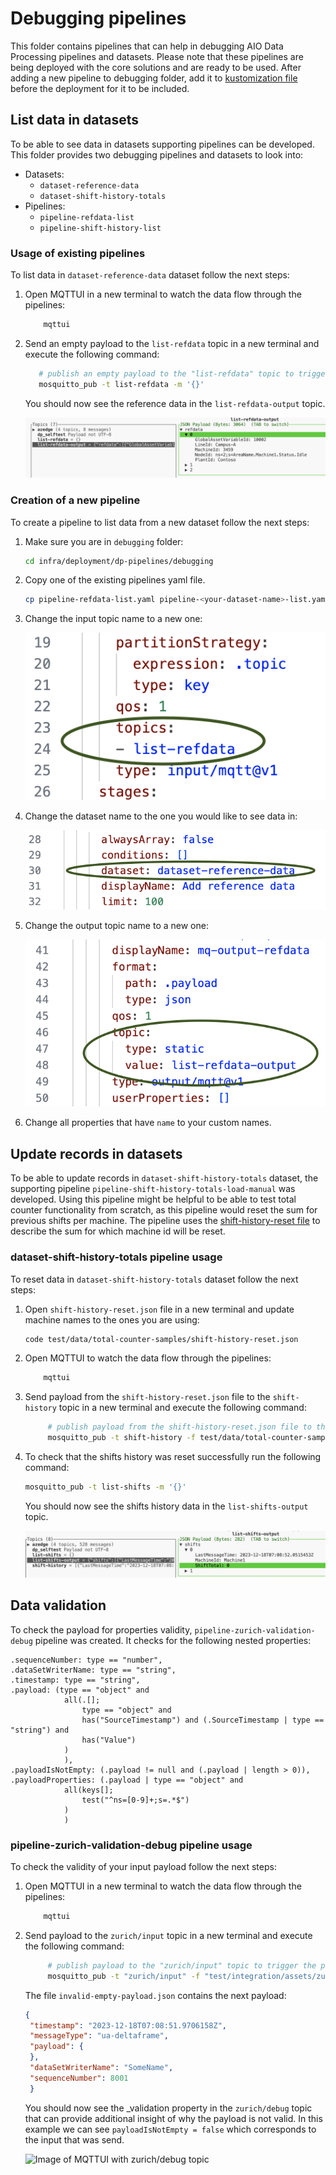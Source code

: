 # Debugging pipelines

This folder contains pipelines that can help in debugging AIO Data Processing pipelines and datasets. Please note that these pipelines are being deployed with the core solutions and are ready to be used. 
After adding a new pipeline to debugging folder, add it to [kustomization file](../infra/deployment/dp-pipelines/debugging/kustomization.yaml) before the deployment for it to be included.

## List data in datasets

To be able to see data in datasets supporting pipelines can be developed. This folder provides two debugging pipelines and datasets to look into:

- Datasets: 
  - `dataset-reference-data` 
  - `dataset-shift-history-totals`
- Pipelines:
  - `pipeline-refdata-list` 
  - `pipeline-shift-history-list`

### Usage of existing pipelines

To list data in `dataset-reference-data` dataset follow the next steps:

1. Open MQTTUI in a new terminal to watch the data flow through the pipelines:

    ```bash
        mqttui
    ```

1. Send an empty payload to the `list-refdata` topic in a new terminal and execute the following command:

   ```bash
      # publish an empty payload to the "list-refdata" topic to trigger the refdata list pipeline
      mosquitto_pub -t list-refdata -m '{}'
   ```

   You should now see the reference data in the `list-refdata-output` topic.

   ![Image of MQTTUI with list-refdata-output topic](assets/debugging-list-refdata.png)

### Creation of a new pipeline

To create a pipeline to list data from a new dataset follow the next steps:

1. Make sure you are in `debugging` folder:

    ```bash
    cd infra/deployment/dp-pipelines/debugging
    ```

1. Copy one of the existing pipelines yaml file.

    ```bash
    cp pipeline-refdata-list.yaml pipeline-<your-dataset-name>-list.yaml
    ```

1. Change the input topic name to a new one:

    ![Image of pipeline yaml file with topic property highlighted](assets/debugging-change-input-topic.png)

1. Change the dataset name to the one you would like to see data in:

    ![Image of pipeline yaml file with topic property highlighted](assets/debugging-change-dataset-name.png)

1. Change the output topic name to a new one:

    ![Image of pipeline yaml file with topic property highlighted](assets/debugging-change-output-topic.png)

1. Change all properties that have `name` to your custom names.

## Update records in datasets

To be able to update records in `dataset-shift-history-totals` dataset, the supporting pipeline `pipeline-shift-history-totals-load-manual` was developed. 
Using this pipeline might be helpful to be able to test total counter functionality from scratch, as this pipeline would reset the sum for previous shifts per machine. The pipeline uses the [shift-history-reset file](../test/data/total-counter-samples/shift-history-reset.json) to describe the sum for which machine id will be reset.

### dataset-shift-history-totals pipeline usage

To reset data in `dataset-shift-history-totals` dataset follow the next steps:

1. Open `shift-history-reset.json` file in a new terminal and update machine names to the ones you are using:

    ```bash
    code test/data/total-counter-samples/shift-history-reset.json
    ```

1. Open MQTTUI to watch the data flow through the pipelines:

    ```bash
        mqttui
    ```

1. Send payload from the `shift-history-reset.json` file to the `shift-history` topic in a new terminal and execute the following command:

   ```bash
        # publish payload from the shift-history-reset.json file to the "shift-history" topic to trigger the shift-history-totals-load-manual pipeline
        mosquitto_pub -t shift-history -f test/data/total-counter-samples/shift-history-reset.json
   ```

1. To check that the shifts history was reset successfully run the following command:

    ```bash
    mosquitto_pub -t list-shifts -m '{}'
    ```

    You should now see the shifts history data in the `list-shifts-output` topic.

   ![Image of MQTTUI with list-shifts-output topic](assets/debugging-list-shifts-output.png)

## Data validation

To check the payload for properties validity, `pipeline-zurich-validation-debug` pipeline was created. 
It checks for the following nested properties:

```pseudocode
.sequenceNumber: type == "number",
.dataSetWriterName: type == "string",
.timestamp: type == "string",
.payload: (type == "object" and
            all(.[]; 
                type == "object" and 
                has("SourceTimestamp") and (.SourceTimestamp | type == "string") and 
                has("Value")
            )
            ),
.payloadIsNotEmpty: (.payload != null and (.payload | length > 0)),
.payloadProperties: (.payload | type == "object" and
            all(keys[];
                test("^ns=[0-9]+;s=.*$")
            )
            )
```

### pipeline-zurich-validation-debug pipeline usage

To check the validity of your input payload follow the next steps:

1. Open MQTTUI in a new terminal to watch the data flow through the pipelines:

    ```bash
        mqttui
    ```

1. Send payload to the `zurich/input` topic in a new terminal and execute the following command:

   ```bash
        # publish payload to the "zurich/input" topic to trigger the pipeline-zurich-validation-debug pipeline
        mosquitto_pub -t "zurich/input" -f "test/integration/assets/zurich-validation/data-validation/invalid/invalid-empty-payload.json"
   ```

   The file `invalid-empty-payload.json` contains the next payload:

   ```json
   {
    "timestamp": "2023-12-18T07:08:51.9706158Z",
    "messageType": "ua-deltaframe",
    "payload": {
    },
    "dataSetWriterName": "SomeName",
    "sequenceNumber": 8001
    }
    ```
    
    You should now see the _validation property in the `zurich/debug` topic that can provide additional insight of why the payload is not valid. In this example we can see `payloadIsNotEmpty = false` which corresponds to the input that was send.

   ![Image of MQTTUI with zurich/debug topic](assets/debugging-zurich-validation-debug.png)
